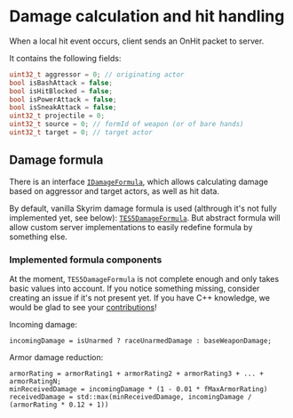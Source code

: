# Damage calculation and hit handling

When a local hit event occurs, client sends an OnHit packet to server.

It contains the following fields:
```c++
uint32_t aggressor = 0; // originating actor
bool isBashAttack = false;
bool isHitBlocked = false;
bool isPowerAttack = false;
bool isSneakAttack = false;
uint32_t projectile = 0;
uint32_t source = 0; // formId of weapon (or of bare hands)
uint32_t target = 0; // target actor
```

## Damage formula

There is an interface
[`IDamageFormula`](https://github.com/skyrim-multiplayer/skymp/blob/main/skymp5-server/cpp/server_guest_lib/formulas/IDamageFormula.h),
which allows calculating damage based on aggressor and target actors, as well as hit data.

By default, vanilla Skyrim damage formula is used (althrough it's not fully
implemented yet, see below):
[`TES5DamageFormula`](https://github.com/skyrim-multiplayer/skymp/blob/main/skymp5-server/cpp/server_guest_lib/formulas/TES5DamageFormula.cpp).
But abstract formula will allow custom server implementations to easily redefine
formula by something else.

### Implemented formula components

At the moment, `TES5DamageFormula` is not complete enough and only takes basic
values into account. If you notice something missing, consider creating an
issue if it's not present yet. If you have C++ knowledge, we would be glad to
see your [contributions](https://github.com/skyrim-multiplayer/skymp/blob/main/CONTRIBUTING.md)!

Incoming damage:
```
incomingDamage = isUnarmed ? raceUnarmedDamage : baseWeaponDamage;
```

Armor damage reduction:
```
armorRating = armorRating1 + armorRating2 + armorRating3 + ... + armorRatingN;
minReceivedDamage = incomingDamage * (1 - 0.01 * fMaxArmorRating)
receivedDamage = std::max(minReceivedDamage, incomingDamage / (armorRating * 0.12 + 1))
```
